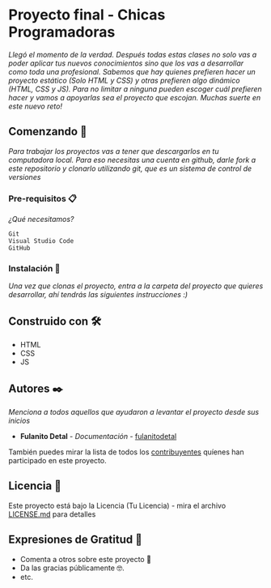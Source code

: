 # Proyecto final - Chicas Programadoras

_Llegó el momento de la verdad. Después todas estas clases no solo vas a poder aplicar tus nuevos conocimientos sino que los vas a desarrollar como toda una profesional.
Sabemos que hay quienes prefieren hacer un proyecto estático (Solo HTML y CSS) y otras prefieren algo dinámico (HTML, CSS y JS).
Para no limitar a ninguna pueden escoger cuál prefieren hacer y vamos a apoyarlas sea el proyecto que escojan.
Muchas suerte en este nuevo reto!_

## Comenzando 🚀

_Para trabajar los proyectos vas a tener que descargarlos en tu computadora local. Para eso necesitas una cuenta en github, 
darle fork a este repositorio y clonarlo utilizando git, que es un sistema de control de versiones_

### Pre-requisitos 📋

_¿Qué necesitamos?_

```
Git
Visual Studio Code
GitHub
```

### Instalación 🔧

_Una vez que clonas el proyecto, entra a la carpeta del proyecto que quieres desarrollar, ahí tendrás las siguientes instrucciones :)_


## Construido con 🛠️

* HTML
* CSS
* JS


## Autores ✒️

_Menciona a todos aquellos que ayudaron a levantar el proyecto desde sus inicios_

* **Fulanito Detal** - *Documentación* - [fulanitodetal](#fulanito-de-tal)

También puedes mirar la lista de todos los [contribuyentes](https://github.com/your/project/contributors) quíenes han participado en este proyecto. 

## Licencia 📄

Este proyecto está bajo la Licencia (Tu Licencia) - mira el archivo [LICENSE.md](LICENSE.md) para detalles

## Expresiones de Gratitud 🎁

* Comenta a otros sobre este proyecto 📢
* Da las gracias públicamente 🤓.
* etc.



